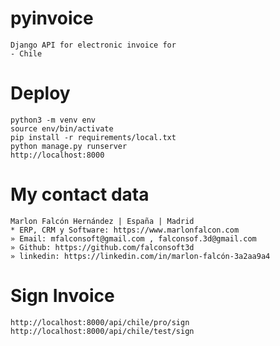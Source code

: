 # pyinvoice

```
Django API for electronic invoice for
- Chile
```

# Deploy
```
python3 -m venv env
source env/bin/activate
pip install -r requirements/local.txt
python manage.py runserver
http://localhost:8000
```

# My contact data
```
Marlon Falcón Hernández | España | Madrid
* ERP, CRM y Software: https://www.marlonfalcon.com
» Email: mfalconsoft@gmail.com , falconsof.3d@gmail.com
» Github: https://github.com/falconsoft3d
» linkedin: https://linkedin.com/in/marlon-falcón-3a2aa9a4
```

# Sign Invoice
```
http://localhost:8000/api/chile/pro/sign
http://localhost:8000/api/chile/test/sign
```

